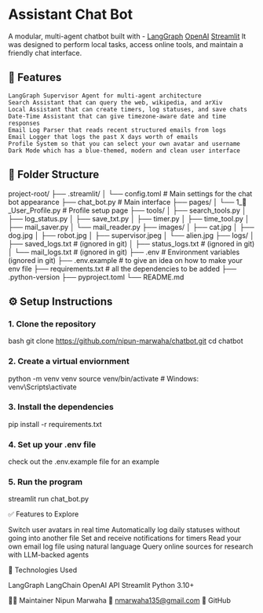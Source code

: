 # Assistant Chat Bot

A modular, multi-agent chatbot built with - 
    [LangGraph](https://github.com/langchain-ai/langgraph)
    [OpenAI](https://platform.openai.com)
    [Streamlit](https://streamlit.io) 
It was designed to perform local tasks, access online tools, and maintain a friendly chat interface.


## 🧠 Features

    LangGraph Supervisor Agent for multi-agent architecture
    Search Assistant that can query the web, wikipedia, and arXiv 
    Local Assistant that can create timers, log statuses, and save chats
    Date-Time Assistant that can give timezone-aware date and time responses
    Email Log Parser that reads recent structured emails from logs
    Email Logger that logs the past X days worth of emails
    Profile System so that you can select your own avatar and username
    Dark Mode which has a blue-themed, modern and clean user interface


## 📁 Folder Structure

project-root/
├── .streamlit/
│ └── config.toml # Main settings for the chat bot appearance
├── chat_bot.py # Main interface
├── pages/
│ └── 1_👤_User_Profile.py # Profile setup page
├── tools/
│ ├── search_tools.py
│ ├── log_status.py
│ ├── save_txt.py
│ ├── timer.py
│ ├── time_tool.py
│ ├── mail_saver.py
│ └── mail_reader.py
├── images/
│ ├── cat.jpg
│ ├── dog.jpg
│ ├── robot.jpg
│ ├── supervisor.jpeg
│ └── alien.jpg
├── logs/
│ ├── saved_logs.txt # (ignored in git)
│ ├── status_logs.txt # (ignored in git)
│ └── mail_logs.txt # (ignored in git)
├── .env # Environment variables (ignored in git)
├── .env.example # to give an idea on how to make your env file
├── requirements.txt # all the dependencies to be added
├── .python-version
├── pyproject.toml
└── README.md


## ⚙️ Setup Instructions

### 1. Clone the repository

bash
git clone https://github.com/nipun-marwaha/chatbot.git
cd chatbot

### 2. Create a virtual enviornment

python -m venv venv
source venv/bin/activate   # Windows: venv\Scripts\activate

### 3. Install the dependencies

pip install -r requirements.txt

### 4. Set up your .env file

check out the .env.example file for an example

### 5. Run the program

streamlit run chat_bot.py


✅ Features to Explore

Switch user avatars in real time
Automatically log daily statuses without going into another file
Set and receive notifications for timers
Read your own email log file using natural language
Query online sources for research with LLM-backed agents


🧩 Technologies Used

LangGraph
LangChain
OpenAI API
Streamlit
Python 3.10+


🙋‍♂️ Maintainer
Nipun Marwaha
📧 nmarwaha135@gmail.com
🔗 GitHub 
